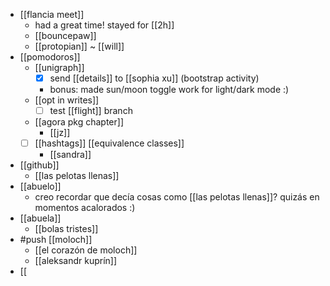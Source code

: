 - [[flancia meet]]
  - had a great time! stayed for [[2h]]
  - [[bouncepaw]] 
  - [[protopian]] ~ [[will]]
- [[pomodoros]]
  - [[unigraph]]
    - [x] send [[details]] to [[sophia xu]] (bootstrap activity)
    - bonus: made sun/moon toggle work for light/dark mode :)
  - [[opt in writes]]
    - [ ] test [[flight]] branch
  - [[agora pkg chapter]]
    - [[jz]]
  - [ ] [[hashtags]] [[equivalence classes]]
    - [[sandra]]
- [[github]]
  - [[las pelotas llenas]]
- [[abuelo]]
  - creo recordar que decía cosas como [[las pelotas llenas]]? quizás en momentos acalorados :)
- [[abuela]]
  - [[bolas tristes]]
- #push [[moloch]]
  - [[el corazón de moloch]]
  - [[aleksandr kuprín]]
- [[
